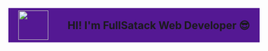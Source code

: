 <div style="background-color:#541893; height:5em; display:flex; justify-content:space-around; align-items: center;">
<img height=60 src="https://media3.giphy.com/media/L8K62iTDkzGX6/giphy.gif?cid=790b7611f2c104b3e9bef4fcd60be69dc67b5d0882e89af3&rid=giphy.gif&ct=g"/>
<span style="font-weight:bold; font-size:1.5em">HI! I'm FullSatack Web Developer 😎</span>
</div>
